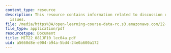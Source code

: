 ```yaml
---
content_type: resource
description: This resource contains information related to discussion of sustainability
  issues.
file: /media/https%3A/open-learning-course-data-rc.s3.amazonaws.com/22-081j-introduction-to-sustainable-energy-fall-2010/a5660d8ee904b94a5bd424e0a600a172_MIT22_081JF10_lec04a.pdf
file_type: application/pdf
resourcetype: Document
title: MIT22_081JF10_lec04a.pdf
uid: a5660d8e-e904-b94a-5bd4-24e0a600a172
---
```

